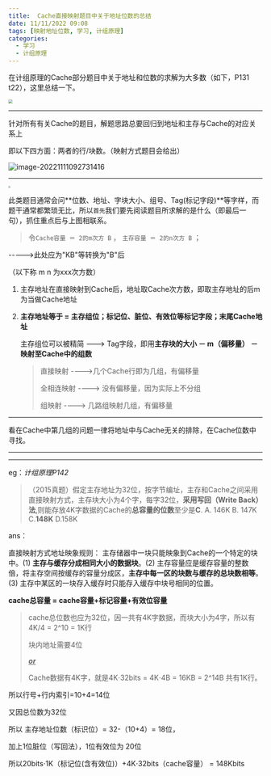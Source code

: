 ```yaml
---
title: 	Cache直接映射题目中关于地址位数的总结
date: 11/11/2022 09:08
tags: [映射地址位数, 学习, 计组原理]
categories: 
  - 学习
  - 计组原理
---
```


在计组原理的Cache部分题目中关于地址和位数的求解为大多数（如下，P131 t22），这里总结一下。

<img src="https://picgo172.oss-cn-qingdao.aliyuncs.com/img/IMG_0335%202.jpg" style="zoom: 50%;" />

------

针对所有有关Cache的题目，解题思路总要回归到地址和主存与Cache的对应关系上

即以下四方面：两者的行/块数。（映射方式题目会给出）

![image-20221111092731416](https://picgo172.oss-cn-qingdao.aliyuncs.com/img/image-20221111092731416.png)

------

<img src="https://picgo172.oss-cn-qingdao.aliyuncs.com/img/IMG_0351.JPG" style="zoom:25%;" />

此类题目通常会问**位数、地址、字块大小、组号、Tag(标记字段)**等字样，而题干通常都繁琐无比，所以`首先`我们要先阅读题目所求解的是什么（即最后一句），抓住重点后与上图相联系。

> 令`Cache容量 ＝ 2的m次方 B` ， `主存容量 ＝ 2的n次方 B` ；

 ----->此处应为"KB"等转换为"B"后

（以下称 m n 为xxx次方数）

1. 主存地址在直接映射到Cache后，地址取Cache次方数，即取主存地址的后m为当做Cache地址

2. **主存地址等于 = 主存组位；标记位、脏位、有效位等标记字段；末尾Cache地址**

   主存组位可以被精简 ---> Tag字段，即用**主存块的大小 － m（偏移量） － 映射至Cache中的组数**

   > 直接映射 ---->几个Cache行即为几组，有偏移量
   >
   > 全相连映射 ----> 没有偏移量，因为实际上不分组
   >
   > 组映射 ----> 几路组映射几组，有偏移量

------

看在Cache中第几组的问题一律将地址中与Cache无关的排除，在Cache位数中寻找。

------

------

eg：*计组原理P142*

> （2015真题）假定主存地址为32位，按字节编址，主存和Cache之间采用直接映射方式，主存块大小为4个字，每字32位，**采用写回（Write Back）法**,则能存放4K字数据的Cache的**总容量的位数**至少是**C**.
> A. 146K B. 147K C.**148K** D.158K

ans：

直接映射方式地址映象规则： 主存储器中一块只能映象到Cache的一个特定的块中。(1) **主存与缓存分成相同大小的数据块**。(2) 主存容量应是缓存容量的整数倍，将主存空间按缓存的容量分成区，**主存中每一区的块数与缓存的总块数相等**。(3) 主存中某区的一块存入缓存时只能存入缓存中块号相同的位置。

**cache总容量 = cache容量+标记容量+有效位容量** 

> cache总位数也应为32位，因一共有4K字数据，而块大小为4字，所以有4K/4 = 2^10 = 1K行
>
> 块内地址需要4位
>
> ***<u>or</u>***
>
> Cache数据有4K字，就是4K⋅32bits = 4K⋅4B = 16KB = 2^14B
> 共有1K行。

所以行号+行内索引=10+4=14位

又因总位数为32位

所以 主存地址位数（标识位）= 32-（10+4）= 18位，

加上1位脏位（写回法），1位有效位为 20位

所以20bits⋅1K（标记位(含有效位)）+4K⋅32bits（cache容量） = 148Kbits
